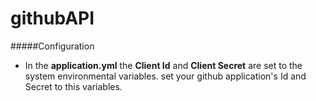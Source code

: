 # githubAPI

#####Configuration

- In the __application.yml__ the __Client Id__ and __Client Secret__ are set to the system environmental variables.
set your github application's Id and Secret to this variables. 